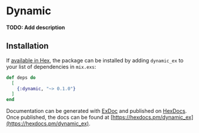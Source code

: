 # Dynamic

**TODO: Add description**

## Installation

If [available in Hex](https://hex.pm/docs/publish), the package can be installed
by adding `dynamic_ex` to your list of dependencies in `mix.exs`:

```elixir
def deps do
  [
    {:dynamic, "~> 0.1.0"}
  ]
end
```

Documentation can be generated with [ExDoc](https://github.com/elixir-lang/ex_doc)
and published on [HexDocs](https://hexdocs.pm). Once published, the docs can
be found at [https://hexdocs.pm/dynamic_ex](https://hexdocs.pm/dynamic_ex).

